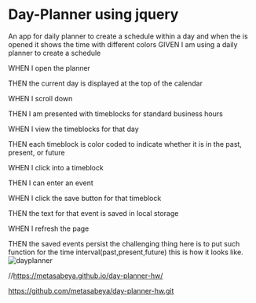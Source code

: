 




# Day-Planner using jquery
An app for daily planner to create a schedule within a day and when the is opened it shows the time with different colors
GIVEN I am using a daily planner to create a schedule


WHEN I open the planner

THEN the current day is displayed at the top of the calendar

WHEN I scroll down

THEN I am presented with timeblocks for standard business hours

WHEN I view the timeblocks for that day

THEN each timeblock is color coded to indicate whether it is in the past, present, or future

WHEN I click into a timeblock

THEN I can enter an event

WHEN I click the save button for that timeblock

THEN the text for that event is saved in local storage

WHEN I refresh the page

THEN the saved events persist
the challenging thing here is to put such function for the time interval(past,present,future)
this is how it looks like.
![dayplanner](https://user-images.githubusercontent.com/65740871/88464073-f75fcb80-ce74-11ea-987d-1aa471768c50.gif)



 //https://metasabeya.github.io/day-planner-hw/


https://github.com/metasabeya/day-planner-hw.git




